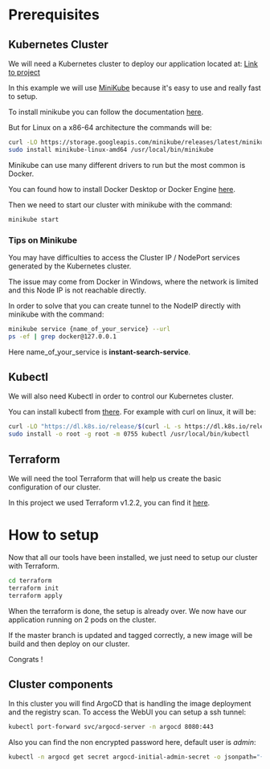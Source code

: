 # Prerequisites

## Kubernetes Cluster
We will need a Kubernetes cluster to deploy our application located at:
[Link to project](https://github.com/farnir/instant-search-demo)

In this example we will use [MiniKube](https://github.com/kubernetes/minikube) because it's easy to use and really fast to setup.

To install minikube you can follow the documentation [here](https://minikube.sigs.k8s.io/docs/start/).

But for Linux on a x86-64 architecture the commands will be:
```bash
curl -LO https://storage.googleapis.com/minikube/releases/latest/minikube-linux-amd64
sudo install minikube-linux-amd64 /usr/local/bin/minikube
```

Minikube can use many different drivers to run but the most common is Docker.

You can found how to install Docker Desktop or Docker Engine [here](https://docs.docker.com/desktop/linux/install/ubuntu/).


Then we need to start our cluster with minikube with the command:
```bash
minikube start
```

### Tips on Minikube
You may have difficulties to access the Cluster IP / NodePort services generated by the Kubernetes cluster.

The issue may come from Docker in Windows, where the network is limited and this Node IP is not reachable directly.

In order to solve that you can create tunnel to the NodeIP directly with minikube with the command:
```bash
minikube service {name_of_your_service} --url
ps -ef | grep docker@127.0.0.1
```
Here name_of_your_service is **instant-search-service**.

## Kubectl
We will also need Kubectl in order to control our Kubernetes cluster.

You can install kubectl from [there](https://kubernetes.io/docs/tasks/tools/install-kubectl-linux/#install-kubectl-binary-with-curl-on-linux).
For example with curl on linux, it will be:
```bash
curl -LO "https://dl.k8s.io/release/$(curl -L -s https://dl.k8s.io/release/stable.txt)/bin/linux/amd64/kubectl"
sudo install -o root -g root -m 0755 kubectl /usr/local/bin/kubectl
```

## Terraform
We will need the tool Terraform that will help us create the basic configuration of our cluster.

In this project we used Terraform v1.2.2, you can find it [here](https://www.terraform.io/downloads).

# How to setup
Now that all our tools have been installed, we just need to setup our cluster with Terraform.
```bash
cd terraform
terraform init
terraform apply
```

When the terraform is done, the setup is already over.
We now have our application running on 2 pods on the cluster. 

If the master branch is updated and tagged correctly, a new image will be build and then deploy on our cluster.

Congrats !

## Cluster components
In this cluster you will find ArgoCD that is handling the image deployment and the registry scan.
To access the WebUI you can setup a ssh tunnel:
```bash
kubectl port-forward svc/argocd-server -n argocd 8080:443
```
Also you can find the non encrypted password here, default user is *admin*:
```bash
kubectl -n argocd get secret argocd-initial-admin-secret -o jsonpath="{.data.password}" | base64 -d; echo
```